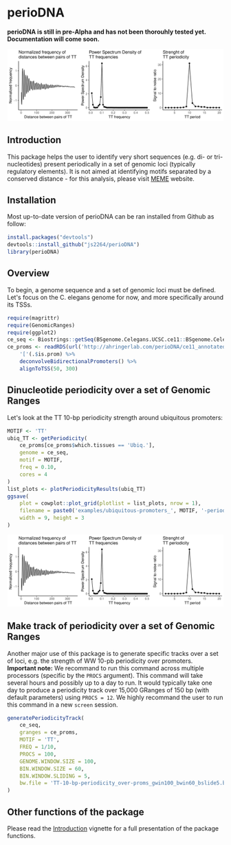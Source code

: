 # perioDNA

**perioDNA is still in pre-Alpha and has not been thorouhly tested yet.  
Documentation will come soon.**

![perioDNA](examples/png/ubiquitous-promoters_TT-periodicity.png)

## Introduction

This package helps the user to identify very short sequences (e.g. di- or 
tri-nucleotides) present periodically in a set of genomic loci (typically 
regulatory elements). It is not aimed at identifying motifs separated by a 
conserved distance - for this analysis, please visit [MEME](http://meme-suite.org)
website.

## Installation

Most up-to-date version of perioDNA can be ran installed from Github as follow:

```r
install.packages("devtools")
devtools::install_github("js2264/perioDNA")
library(perioDNA)
```

## Overview

To begin, a genome sequence and a set of genomic loci must be defined. Let's 
focus on the C. elegans genome for now, and more specifically around its TSSs. 

```r
require(magrittr)
require(GenomicRanges)
require(ggplot2)
ce_seq <- Biostrings::getSeq(BSgenome.Celegans.UCSC.ce11::BSgenome.Celegans.UCSC.ce11)
ce_proms <- readRDS(url('http://ahringerlab.com/perioDNA/ce11_annotated_REs.rds')) %>% 
    '['(.$is.prom) %>% 
    deconvolveBidirectionalPromoters() %>% 
    alignToTSS(50, 300)
```

## Dinucleotide periodicity over a set of Genomic Ranges

Let's look at the TT 10-bp periodicity strength around ubiquitous promoters:

```r
MOTIF <- 'TT'
ubiq_TT <- getPeriodicity(
    ce_proms[ce_proms$which.tissues == 'Ubiq.'], 
    genome = ce_seq, 
    motif = MOTIF, 
    freq = 0.10, 
    cores = 4
)
list_plots <- plotPeriodicityResults(ubiq_TT)
ggsave(
    plot = cowplot::plot_grid(plotlist = list_plots, nrow = 1),
    filename = paste0('examples/ubiquitous-promoters_', MOTIF, '-periodicity.pdf'), 
    width = 9, height = 3
)
``` 

![TT-periodicity](examples/png/ubiquitous-promoters_TT-periodicity.png)

## Make track of periodicity over a set of Genomic Ranges

Another major use of this package is to generate specific tracks 
over a set of loci, e.g. the strength of WW 10-pb periodicity over promoters.  
**Important note:** We recommand to run this command across multiple processors
(specific by the `PROCS` argument). This command will take several hours and
possibly up to a day to run. It would typically take one day to produce a periodicity
track over 15,000 GRanges of 150 bp (with default parameters) using `PROCS = 12`.
We highly recommand the user to run this command in a new `screen` session. 

```r
generatePeriodicityTrack(
    ce_seq,
    granges = ce_proms, 
    MOTIF = 'TT',
    FREQ = 1/10,
    PROCS = 100, 
    GENOME.WINDOW.SIZE = 100, 
    BIN.WINDOW.SIZE = 60, 
    BIN.WINDOW.SLIDING = 5, 
    bw.file = 'TT-10-bp-periodicity_over-proms_gwin100_bwin60_bslide5.bw'
)
```

## Other functions of the package

Please read the [Introduction](vignettes/Introduction.md) vignette 
for a full presentation of the package functions.


